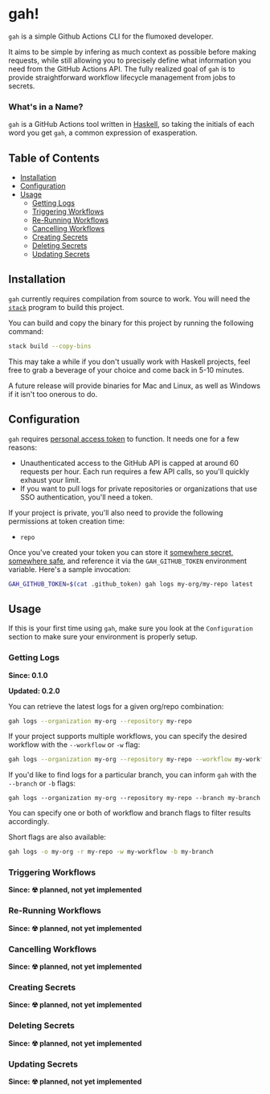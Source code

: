 # gah!

`gah` is a simple Github Actions CLI for the flumoxed developer.

It aims to be simple by infering as much context as possible before making
requests, while still allowing you to precisely define what information you
need from the GitHub Actions API. The fully realized goal of `gah` is to
provide straightforward workflow lifecycle management from jobs to secrets.

### What's in a Name?

`gah` is a GitHub Actions tool written in [Haskell], so taking the initials of each
word you get `gah`, a common expression of exasperation.

## Table of Contents

* [Installation](#installation)
* [Configuration](#configuration)
* [Usage](#usage)
    * [Getting Logs](#getting-logs)
    * [Triggering Workflows](#triggering-workflows)
    * [Re-Running Workflows](#re-running-workflows)
    * [Cancelling Workflows](#cancelling-workflows)
    * [Creating Secrets](#creating-secrets)
    * [Deleting Secrets](#deleting-secrets)
    * [Updating Secrets](#updating-secrets)

## Installation

`gah` currently requires compilation from source to work. You will need the
[`stack`] program to build this project.

You can build and copy the binary for this project by running the following
command:

```bash
stack build --copy-bins
```

This may take a while if you don't usually work with Haskell projects, feel
free to grab a beverage of your choice and come back in 5-10 minutes.

A future release will provide binaries for Mac and Linux, as well as Windows if
it isn't too onerous to do.

## Configuration

`gah` requires [personal access token][token] to function. It needs one for a
few reasons:

- Unauthenticated access to the GitHub API is capped at around 60 requests per
hour. Each run requires a few API calls, so you'll quickly exhaust your limit.
- If you want to pull logs for private repositories or organizations that use
SSO authentication, you'll need a token.

If your project is private, you'll also need to provide the following
permissions at token creation time:

- `repo`

Once you've created your token you can store it
[somewhere secret, somewhere safe][gandalf], and reference it via the
`GAH_GITHUB_TOKEN` environment variable. Here's a sample invocation:

```bash
GAH_GITHUB_TOKEN=$(cat .github_token) gah logs my-org/my-repo latest
```

## Usage

If this is your first time using `gah`, make sure you look at the `Configuration`
section to make sure your environment is properly setup.

### Getting Logs

__Since: 0.1.0__

__Updated: 0.2.0__

You can retrieve the latest logs for a given org/repo combination:

```bash
gah logs --organization my-org --repository my-repo
```

If your project supports multiple workflows, you can specify the desired workflow
with the `--workflow` or `-w` flag:

```bash
gah logs --organization my-org --repository my-repo --workflow my-workflow
```

If you'd like to find logs for a particular branch, you can inform `gah` with
the `--branch` or `-b` flags:

```
gah logs --organization my-org --repository my-repo --branch my-branch
```

You can specify one or both of workflow and branch flags to filter results
accordingly.

Short flags are also available:

```bash
gah logs -o my-org -r my-repo -w my-workflow -b my-branch
```

### Triggering Workflows

__Since: ☢ planned, not yet implemented__

### Re-Running Workflows

__Since: ☢ planned, not yet implemented__

### Cancelling Workflows

__Since: ☢ planned, not yet implemented__

### Creating Secrets

__Since: ☢ planned, not yet implemented__

### Deleting Secrets

__Since: ☢ planned, not yet implemented__

### Updating Secrets

__Since: ☢ planned, not yet implemented__

[token]: https://docs.github.com/en/github/authenticating-to-github/creating-a-personal-access-token
[gandalf]: https://i.imgflip.com/1mp8zb.gif
[Haskell]: https://www.haskell.org/
[`stack`]: https://docs.haskellstack.org/en/stable/README/
